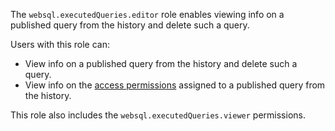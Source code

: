 The `websql.executedQueries.editor` role enables viewing info on a published query from the history and delete such a query.

Users with this role can:
* View info on a published query from the history and delete such a query.
* View info on the [access permissions](../../../iam/concepts/access-control/index.md) assigned to a published query from the history.

This role also includes the `websql.executedQueries.viewer` permissions.